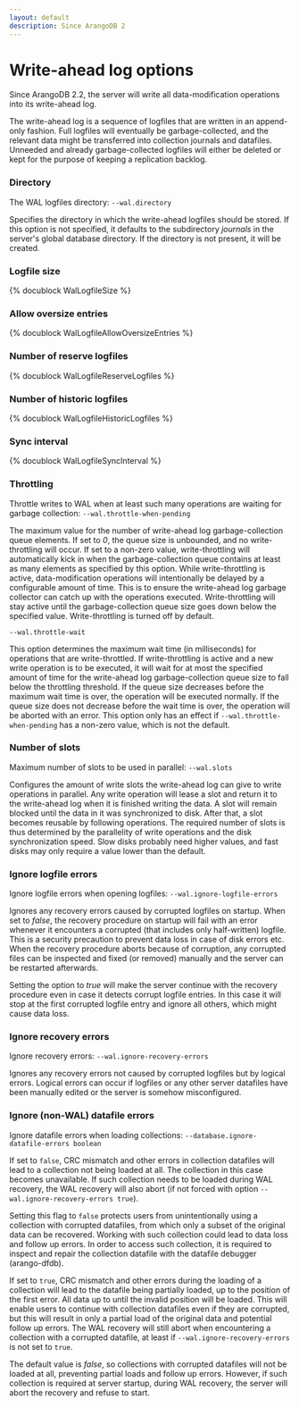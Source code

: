 ```yaml
---
layout: default
description: Since ArangoDB 2
---
```

Write-ahead log options
=======================

Since ArangoDB 2.2, the server will write all data-modification operations into its
write-ahead log.

The write-ahead log is a sequence of logfiles that are written in an append-only
fashion. Full logfiles will eventually be garbage-collected, and the relevant data
might be transferred into collection journals and datafiles. Unneeded and already
garbage-collected logfiles will either be deleted or kept for the purpose of keeping
a replication backlog.

### Directory

<!-- arangod/Wal/LogfileManager.h -->

The WAL logfiles directory: `--wal.directory`

Specifies the directory in which the write-ahead logfiles should be
stored. If this option is not specified, it defaults to the subdirectory
*journals* in the server's global database directory. If the directory is
not present, it will be created.

### Logfile size

<!-- arangod/Wal/LogfileManager.h -->
{% docublock WalLogfileSize %}

### Allow oversize entries

<!-- arangod/Wal/LogfileManager.h -->
{% docublock WalLogfileAllowOversizeEntries %}

### Number of reserve logfiles

<!-- arangod/Wal/LogfileManager.h -->
{% docublock WalLogfileReserveLogfiles %}

### Number of historic logfiles

<!-- arangod/Wal/LogfileManager.h -->
{% docublock WalLogfileHistoricLogfiles %}

### Sync interval

<!-- arangod/Wal/LogfileManager.h -->
{% docublock WalLogfileSyncInterval %}

### Throttling

<!-- arangod/Wal/LogfileManager.h -->

Throttle writes to WAL when at least such many operations are
waiting for garbage collection:
`--wal.throttle-when-pending`

The maximum value for the number of write-ahead log garbage-collection
queue elements. If set to *0*, the queue size is unbounded, and no
write-throttling will occur. If set to a non-zero value, write-throttling
will automatically kick in when the garbage-collection queue contains at
least as many elements as specified by this option.
While write-throttling is active, data-modification operations will
intentionally be delayed by a configurable amount of time. This is to
ensure the write-ahead log garbage collector can catch up with the
operations executed.
Write-throttling will stay active until the garbage-collection queue size
goes down below the specified value.
Write-throttling is turned off by default.

`--wal.throttle-wait`

This option determines the maximum wait time (in milliseconds) for
operations that are write-throttled. If write-throttling is active and a
new write operation is to be executed, it will wait for at most the
specified amount of time for the write-ahead log garbage-collection queue
size to fall below the throttling threshold. If the queue size decreases
before the maximum wait time is over, the operation will be executed
normally. If the queue size does not decrease before the wait time is
over, the operation will be aborted with an error.
This option only has an effect if `--wal.throttle-when-pending` has a
non-zero value, which is not the default.

### Number of slots

<!-- arangod/Wal/LogfileManager.h -->

Maximum number of slots to be used in parallel:
`--wal.slots`

Configures the amount of write slots the write-ahead log can give to write
operations in parallel. Any write operation will lease a slot and return
it to the write-ahead log when it is finished writing the data. A slot will
remain blocked until the data in it was synchronized to disk. After that,
a slot becomes reusable by following operations. The required number of
slots is thus determined by the parallelity of write operations and the
disk synchronization speed. Slow disks probably need higher values, and
fast disks may only require a value lower than the default.

### Ignore logfile errors

<!-- arangod/Wal/LogfileManager.h -->

Ignore logfile errors when opening logfiles:
`--wal.ignore-logfile-errors`

Ignores any recovery errors caused by corrupted logfiles on startup. When
set to *false*, the recovery procedure on startup will fail with an error
whenever it encounters a corrupted (that includes only half-written)
logfile. This is a security precaution to prevent data loss in case of disk
errors etc. When the recovery procedure aborts because of corruption, any
corrupted files can be inspected and fixed (or removed) manually and the
server can be restarted afterwards.

Setting the option to *true* will make the server continue with the recovery
procedure even in case it detects corrupt logfile entries. In this case it
will stop at the first corrupted logfile entry and ignore all others, which
might cause data loss.

### Ignore recovery errors

<!-- arangod/Wal/LogfileManager.h -->

Ignore recovery errors:
`--wal.ignore-recovery-errors`

Ignores any recovery errors not caused by corrupted logfiles but by logical
errors. Logical errors can occur if logfiles or any other server datafiles
have been manually edited or the server is somehow misconfigured.

### Ignore (non-WAL) datafile errors

<!-- arangod/RestServer/ArangoServer.h -->

Ignore datafile errors when loading collections:
`--database.ignore-datafile-errors boolean`

If set to `false`, CRC mismatch and other errors in collection datafiles
will lead to a collection not being loaded at all. The collection in this
case becomes unavailable. If such collection needs to be loaded during WAL
recovery, the WAL recovery will also abort (if not forced with option
`--wal.ignore-recovery-errors true`).

Setting this flag to `false` protects users from unintentionally using a
collection with corrupted datafiles, from which only a subset of the
original data can be recovered. Working with such collection could lead
to data loss and follow up errors.
In order to access such collection, it is required to inspect and repair
the collection datafile with the datafile debugger (arango-dfdb).

If set to `true`, CRC mismatch and other errors during the loading of a
collection will lead to the datafile being partially loaded, up to the
position of the first error. All data up to until the invalid position
will be loaded. This will enable users to continue with collection
datafiles
even if they are corrupted, but this will result in only a partial load
of the original data and potential follow up errors. The WAL recovery
will still abort when encountering a collection with a corrupted datafile,
at least if `--wal.ignore-recovery-errors` is not set to `true`.

The default value is *false*, so collections with corrupted datafiles will
not be loaded at all, preventing partial loads and follow up errors. However,
if such collection is required at server startup, during WAL recovery, the
server will abort the recovery and refuse to start.
